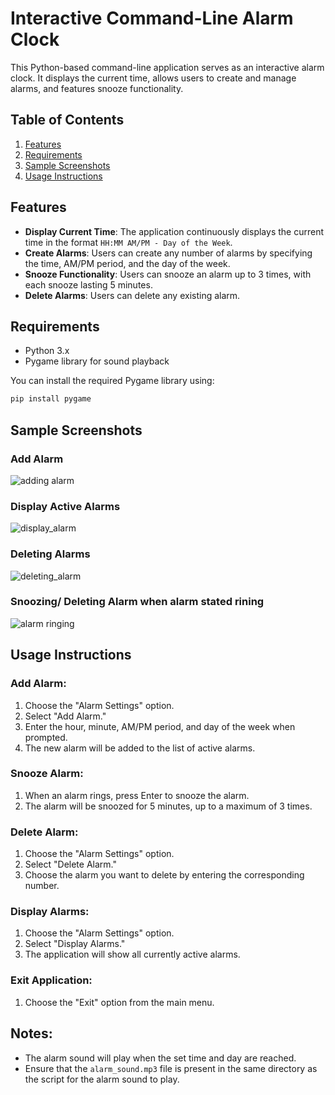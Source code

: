 # Interactive Command-Line Alarm Clock

This Python-based command-line application serves as an interactive alarm clock. It displays the current time, allows users to create and manage alarms, and features snooze functionality. 

## Table of Contents

1. [Features](#features)
2. [Requirements](#requirements)
3. [Sample Screenshots](#sample-screenshots)
4. [Usage Instructions](#usage-instructions)


## Features

- **Display Current Time**: The application continuously displays the current time in the format `HH:MM AM/PM - Day of the Week`.
- **Create Alarms**: Users can create any number of alarms by specifying the time, AM/PM period, and the day of the week.
- **Snooze Functionality**: Users can snooze an alarm up to 3 times, with each snooze lasting 5 minutes.
- **Delete Alarms**: Users can delete any existing alarm.

## Requirements

- Python 3.x
- Pygame library for sound playback

You can install the required Pygame library using:

```bash
pip install pygame
```

## Sample Screenshots

### Add Alarm
![adding alarm](https://github.com/user-attachments/assets/d887571c-e1cb-4575-9acd-b116b94a7b65)

### Display Active Alarms
![display_alarm](https://github.com/user-attachments/assets/7130af31-8a51-4791-93f9-2fac37a747a1)

### Deleting Alarms
![deleting_alarm](https://github.com/user-attachments/assets/7a908666-7db9-46bc-9ce7-a37b057ae271)

### Snoozing/ Deleting Alarm when alarm stated rining
![alarm ringing](https://github.com/user-attachments/assets/1ead1642-affa-4013-a916-3415884454c4)


## Usage Instructions

### Add Alarm:
1. Choose the "Alarm Settings" option.
2. Select "Add Alarm."
3. Enter the hour, minute, AM/PM period, and day of the week when prompted.
4. The new alarm will be added to the list of active alarms.

### Snooze Alarm:
1. When an alarm rings, press Enter to snooze the alarm.
2. The alarm will be snoozed for 5 minutes, up to a maximum of 3 times.

### Delete Alarm:
1. Choose the "Alarm Settings" option.
2. Select "Delete Alarm."
3. Choose the alarm you want to delete by entering the corresponding number.

### Display Alarms:
1. Choose the "Alarm Settings" option.
2. Select "Display Alarms."
3. The application will show all currently active alarms.

### Exit Application:
1. Choose the "Exit" option from the main menu.

## Notes:
- The alarm sound will play when the set time and day are reached.
- Ensure that the `alarm_sound.mp3` file is present in the same directory as the script for the alarm sound to play.

